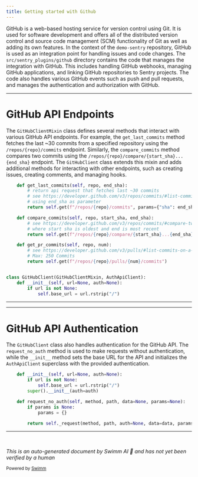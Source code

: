 ```yaml
---
title: Getting started with Github
---
```

GitHub is a web-based hosting service for version control using Git. It is used for software development and offers all of the distributed version control and source code management (SCM) functionality of Git as well as adding its own features. In the context of the `demo-sentry` repository, GitHub is used as an integration point for handling issues and code changes. The `src/sentry_plugins/github` directory contains the code that manages the integration with GitHub. This includes handling GitHub webhooks, managing GitHub applications, and linking GitHub repositories to Sentry projects. The code also handles various GitHub events such as push and pull requests, and manages the authentication and authorization with GitHub.

<SwmSnippet path="/src/sentry_plugins/github/client.py" line="16">

---

# GitHub API Endpoints

The `GitHubClientMixin` class defines several methods that interact with various GitHub API endpoints. For example, the `get_last_commits` method fetches the last \~30 commits from a specified repository using the `/repos/{repo}/commits` endpoint. Similarly, the `compare_commits` method compares two commits using the `/repos/{repo}/compare/{start_sha}...{end_sha}` endpoint. The `GitHubClient` class extends this mixin and adds additional methods for interacting with other endpoints, such as creating issues, creating comments, and managing hooks.

```python
    def get_last_commits(self, repo, end_sha):
        # return api request that fetches last ~30 commits
        # see https://developer.github.com/v3/repos/commits/#list-commits-on-a-repository
        # using end_sha as parameter
        return self.get(f"/repos/{repo}/commits", params={"sha": end_sha})

    def compare_commits(self, repo, start_sha, end_sha):
        # see https://developer.github.com/v3/repos/commits/#compare-two-commits
        # where start sha is oldest and end is most recent
        return self.get(f"/repos/{repo}/compare/{start_sha}...{end_sha}")

    def get_pr_commits(self, repo, num):
        # see https://developer.github.com/v3/pulls/#list-commits-on-a-pull-request
        # Max: 250 Commits
        return self.get(f"/repos/{repo}/pulls/{num}/commits")


class GitHubClient(GitHubClientMixin, AuthApiClient):
    def __init__(self, url=None, auth=None):
        if url is not None:
            self.base_url = url.rstrip("/")
```

---

</SwmSnippet>

<SwmSnippet path="/src/sentry_plugins/github/client.py" line="34">

---

# GitHub API Authentication

The `GitHubClient` class also handles authentication for the GitHub API. The `request_no_auth` method is used to make requests without authentication, while the `__init__` method sets the base URL for the API and initializes the `AuthApiClient` superclass with the provided authentication.

```python
    def __init__(self, url=None, auth=None):
        if url is not None:
            self.base_url = url.rstrip("/")
        super().__init__(auth=auth)

    def request_no_auth(self, method, path, data=None, params=None):
        if params is None:
            params = {}

        return self._request(method, path, auth=None, data=data, params=params)
```

---

</SwmSnippet>

&nbsp;

*This is an auto-generated document by Swimm AI 🌊 and has not yet been verified by a human*

<SwmMeta version="3.0.0" repo-id="Z2l0aHViJTNBJTNBZGVtby1zZW50cnklM0ElM0Fzd2ltbWlv" repo-name="demo-sentry"><sup>Powered by [Swimm](/)</sup></SwmMeta>

